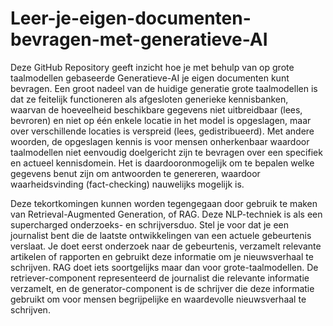 # Leer-je-eigen-documenten-bevragen-met-generatieve-AI
Deze GitHub Repository geeft inzicht hoe je met behulp van op grote taalmodellen gebaseerde Generatieve-AI je eigen documenten kunt bevragen.
Een groot nadeel van de huidige generatie grote taalmodellen is dat ze feitelijk functioneren als afgesloten generieke kennisbanken, waarvan de hoeveelheid beschikbare gegevens niet uitbreidbaar (lees, bevroren) en niet op één enkele locatie in het model is opgeslagen, maar over verschillende locaties is verspreid (lees, gedistribueerd).
Met andere woorden, de opgeslagen kennis is voor mensen onherkenbaar waardoor taalmodellen niet eenvoudig doelgericht zijn te bevragen over een specifiek en actueel kennisdomein. 
Het is daardooronmogelijk om te bepalen welke gegevens benut zijn om antwoorden te genereren, waardoor waarheidsvinding (fact-checking) nauwelijks mogelijk is. 

Deze tekortkomingen kunnen worden tegengegaan door gebruik te maken van Retrieval-Augmented Generation, of RAG. 
Deze NLP-techniek is als een supercharged onderzoeks- en schrijversduo. Stel je voor dat je een journalist bent die de laatste ontwikkelingen van een actuele gebeurtenis verslaat. Je doet eerst onderzoek naar de gebeurtenis, verzamelt relevante artikelen of rapporten en gebruikt deze informatie om je nieuwsverhaal te schrijven. 
RAG doet iets soortgelijks maar dan voor grote-taalmodellen. De retriever-component representeerd de journalist die relevante informatie verzamelt, en de generator-component is de schrijver die deze informatie gebruikt om  voor mensen begrijpelijke en waardevolle nieuwsverhaal te schrijven.
